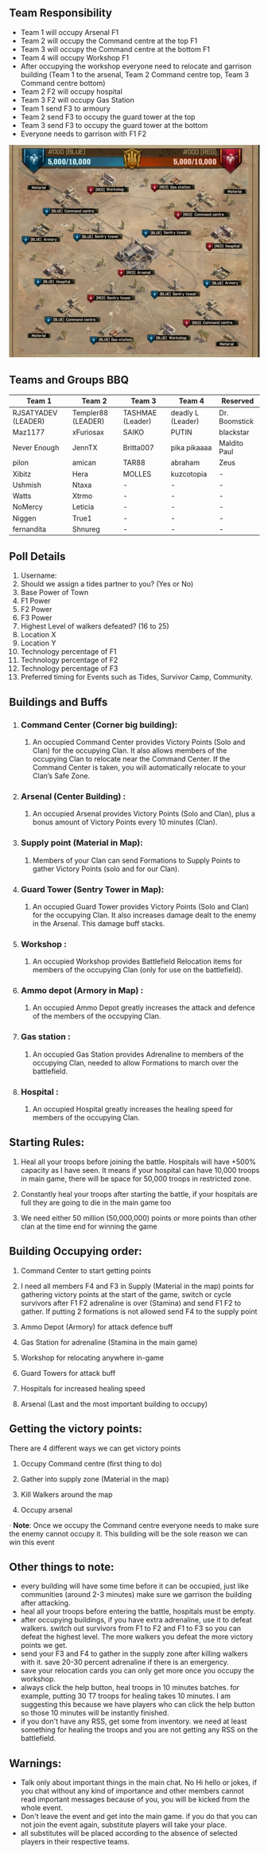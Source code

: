 ## Team Responsibility
- Team 1 will occupy Arsenal F1
- Team 2 will occupy the Command centre at the top F1
- Team 3 will occupy the Command centre at the bottom F1
- Team 4 will occupy Workshop F1
- After occupying the workshop everyone need to relocate and garrison building (Team 1 to the arsenal, Team 2 Command centre top, Team 3 Command centre bottom)
- Team 2 F2 will occupy hospital
- Team 3 F2 will occupy Gas Station
- Team 1 send F3 to armoury
- Team 2 send F3 to occupy the guard tower at the top
- Team 3 send F3 to occupy the guard tower at the bottom
- Everyone needs to garrison with F1 F2

![BattleField](Battlefield.jpg)

## **Teams and Groups BBQ**
| Team 1 | Team 2 | Team 3 | Team 4 | Reserved |
| ------------ | ------------ | ------------ | ------------ | ------------ |
| RJSATYADEV (LEADER) | Templer88 (LEADER) | TASHMAE (Leader) | deadly L (Leader) | Dr. Boomstick |
| Maz1177 | xFuriosax | SAIKO | PUTIN | blackstar |
| Never Enough | JennTX | Britta007 | pika pikaaaa | Maldito Paul |
| pilon | amican | TAR88 | abraham | Zeus |
| Xibitz | Hera | MOLLES | kuzcotopia | - |
| Ushmish | Ntaxa | - | - | - |
| Watts | Xtrmo | - | - | - |
| NoMercy | Leticia | - | - | - |
| Niggen | True1 | - | - | - |
| fernandita | Shnureg | - | - | - |

## Poll Details
1. Username:
2. Should we assign a tides partner to you? (Yes or No)
3. Base Power of Town
4. F1 Power
5. F2 Power
6. F3 Power
7. Highest Level of walkers defeated? (16 to 25)
8. Location X
9. Location Y
10. Technology percentage of F1
11. Technology percentage of F2
12. Technology percentage of F3
14. Preferred timing for Events such as Tides, Survivor Camp, Community.

## **Buildings and Buffs**

1.  ### **Command Center (Corner big building):**

    1.  An occupied Command Center provides Victory Points (Solo and Clan) for the occupying Clan. It also allows members of the occupying Clan to relocate near the Command Center. If the Command Center is taken, you will automatically relocate to your Clan’s Safe Zone.

2.  ### **Arsenal (Center Building) :**

    1.  An occupied Arsenal provides Victory Points (Solo and Clan), plus a bonus amount of Victory Points every 10 minutes (Clan).

3.  ### **Supply point (Material in Map):**

    1.  Members of your Clan can send Formations to Supply Points to gather Victory Points (solo and for our Clan).

4.  ### **Guard Tower (Sentry Tower in Map):**

    1.  An occupied Guard Tower provides Victory Points (Solo and Clan) for the occupying Clan. It also increases damage dealt to the enemy in the Arsenal. This damage buff stacks.

5.  ### **Workshop :**

    1.  An occupied Workshop provides Battlefield Relocation items for members of the occupying Clan (only for use on the battlefield).

6.  ### **Ammo depot (Armory in Map) :**

    1.  An occupied Ammo Depot greatly increases the attack and defence of the members of the occupying Clan.

7.  ### **Gas station :**

    1.  An occupied Gas Station provides Adrenaline to members of the occupying Clan, needed to allow Formations to march over the battlefield.

8.  ### **Hospital :**

    1.  An occupied Hospital greatly increases the healing speed for members of the occupying Clan.

##  **Starting Rules:**

1.  Heal all your troops before joining the battle. Hospitals will have +500% capacity as I have seen. It means if your hospital can have 10,000 troops in main game, there will be space for 50,000 troops in restricted zone. 

2.  Constantly heal your troops after starting the battle, if your hospitals are full they are going to die in the main game too

3.  We need either 50 million (50,000,000) points or more points than other clan at the time end for winning the game

## **Building Occupying order:**

1.  Command Center to start getting points

2.  I need all members F4 and F3 in Supply (Material in the map) points for gathering victory points at the start of the game, switch or cycle survivors after F1 F2 adrenaline is over (Stamina) and send F1 F2 to gather. If putting 2 formations is not allowed send F4 to the supply point

3.  Ammo Depot (Armory) for attack defence buff

4.  Gas Station for adrenaline (Stamina in the main game)

5.  Workshop for relocating anywhere in-game

6.  Guard Towers for attack buff

7.  Hospitals for increased healing speed

8.  Arsenal (Last and the most important building to occupy)


## **Getting the victory points:**

There are 4 different ways we can get victory points

1.  Occupy Command centre (first thing to do)

2.  Gather into supply zone (Material in the map)

3.  Kill Walkers around the map

4.  Occupy arsenal

· **Note**: Once we occupy the Command centre everyone needs to make sure the enemy cannot occupy it. This building will be the sole reason we can win this event

## Other things to note:
- every building will have some time before it can be occupied, just like communities (around 2-3 minutes) make sure we garrison the building after attacking.
- heal all your troops before entering the battle, hospitals must be empty.
- after occupying buildings, if you have extra adrenaline, use it to defeat walkers. switch out survivors from F1 to F2 and F1 to F3 so you can defeat the highest level. The more walkers you defeat the more victory points we get. 
- send your F3 and F4 to gather in the supply zone after killing walkers with it. save 20-30 percent adrenaline if there is an emergency.
- save your relocation cards you can only get more once you occupy the workshop.
- always click the help button, heal troops in 10 minutes batches. for example, putting 30 T7 troops for healing takes 10 minutes. I am suggesting this because we have players who can click the help button so those 10 minutes will be instantly finished.
- if you don't have any RSS, get some from inventory. we need at least something for healing the troops and you are not getting any RSS on the battlefield.

## Warnings:
- Talk only about important things in the main chat. No Hi hello or jokes, if you chat without any kind of importance and other members cannot read important messages because of you, you will be kicked from the whole event.
- Don't leave the event and get into the main game. if you do that you can not join the event again, substitute players will take your place.
- all substitutes will be placed according to the absence of selected players in their respective teams.
